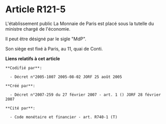 # Article R121-5

L'établissement public La Monnaie de Paris est placé sous la tutelle du ministre chargé de l'économie.

Il peut être désigné par le sigle "MdP".

Son siège est fixé à Paris, au 11, quai de Conti.

**Liens relatifs à cet article**

	**Codifié par**:

	  - Décret n°2005-1007 2005-08-02 JORF 25 août 2005

	**Créé par**:

	  - Décret n°2007-259 du 27 février 2007 - art. 1 () JORF 28 février 2007

	**Cité par**:

	  - Code monétaire et financier - art. R740-1 (T)

